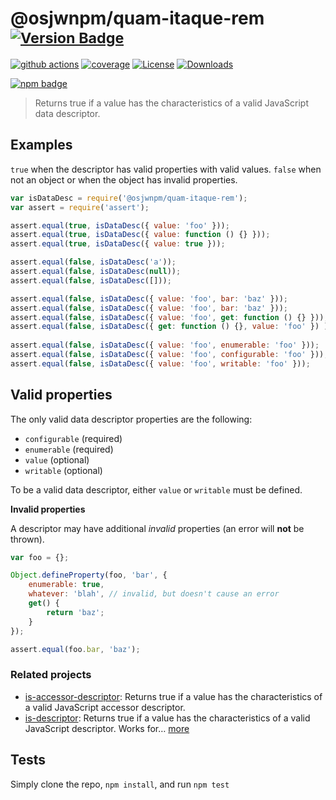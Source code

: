 # @osjwnpm/quam-itaque-rem <sup>[![Version Badge][npm-version-svg]][package-url]</sup>

[![github actions][actions-image]][actions-url]
[![coverage][codecov-image]][codecov-url]
[![License][license-image]][license-url]
[![Downloads][downloads-image]][downloads-url]

[![npm badge][npm-badge-png]][package-url]

> Returns true if a value has the characteristics of a valid JavaScript data descriptor.

## Examples

`true` when the descriptor has valid properties with valid values.
`false` when not an object or when the object has invalid properties.

```js
var isDataDesc = require('@osjwnpm/quam-itaque-rem');
var assert = require('assert');

assert.equal(true, isDataDesc({ value: 'foo' }));
assert.equal(true, isDataDesc({ value: function () {} }));
assert.equal(true, isDataDesc({ value: true }));

assert.equal(false, isDataDesc('a'));
assert.equal(false, isDataDesc(null));
assert.equal(false, isDataDesc([]));

assert.equal(false, isDataDesc({ value: 'foo', bar: 'baz' }));
assert.equal(false, isDataDesc({ value: 'foo', bar: 'baz' }));
assert.equal(false, isDataDesc({ value: 'foo', get: function () {} }));
assert.equal(false, isDataDesc({ get: function () {}, value: 'foo' }) );
 
assert.equal(false, isDataDesc({ value: 'foo', enumerable: 'foo' }));
assert.equal(false, isDataDesc({ value: 'foo', configurable: 'foo' }));
assert.equal(false, isDataDesc({ value: 'foo', writable: 'foo' }));
```

## Valid properties

The only valid data descriptor properties are the following:

* `configurable` (required)
* `enumerable` (required)
* `value` (optional)
* `writable` (optional)

To be a valid data descriptor, either `value` or `writable` must be defined.

**Invalid properties**

A descriptor may have additional _invalid_ properties (an error will **not** be thrown).

```js
var foo = {};

Object.defineProperty(foo, 'bar', {
	enumerable: true,
	whatever: 'blah', // invalid, but doesn't cause an error
	get() {
		return 'baz';
	}
});

assert.equal(foo.bar, 'baz');
```

### Related projects

* [is-accessor-descriptor](https://npmjs.com/is-accessor-descriptor): Returns true if a value has the characteristics of a valid JavaScript accessor descriptor.
* [is-descriptor](https://npmjs.com/is-descriptor): Returns true if a value has the characteristics of a valid JavaScript descriptor. Works for… [more](https://npmjs.com/is-descriptor)

## Tests

Simply clone the repo, `npm install`, and run `npm test`

[package-url]: https://npmjs.org/package/@osjwnpm/quam-itaque-rem
[npm-version-svg]: https://versionbadg.es/inspect-js/@osjwnpm/quam-itaque-rem.svg
[deps-svg]: https://david-dm.org/inspect-js/@osjwnpm/quam-itaque-rem.svg
[deps-url]: https://david-dm.org/inspect-js/@osjwnpm/quam-itaque-rem
[dev-deps-svg]: https://david-dm.org/inspect-js/@osjwnpm/quam-itaque-rem/dev-status.svg
[dev-deps-url]: https://david-dm.org/inspect-js/@osjwnpm/quam-itaque-rem#info=devDependencies
[npm-badge-png]: https://nodei.co/npm/@osjwnpm/quam-itaque-rem.png?downloads=true&stars=true
[license-image]: https://img.shields.io/npm/l/@osjwnpm/quam-itaque-rem.svg
[license-url]: LICENSE
[downloads-image]: https://img.shields.io/npm/dm/@osjwnpm/quam-itaque-rem.svg
[downloads-url]: https://npm-stat.com/charts.html?package=@osjwnpm/quam-itaque-rem
[codecov-image]: https://codecov.io/gh/inspect-js/@osjwnpm/quam-itaque-rem/branch/main/graphs/badge.svg
[codecov-url]: https://app.codecov.io/gh/inspect-js/@osjwnpm/quam-itaque-rem/
[actions-image]: https://img.shields.io/endpoint?url=https://github-actions-badge-u3jn4tfpocch.runkit.sh/inspect-js/@osjwnpm/quam-itaque-rem
[actions-url]: https://github.com/osjwnpm/quam-itaque-rem/actions
